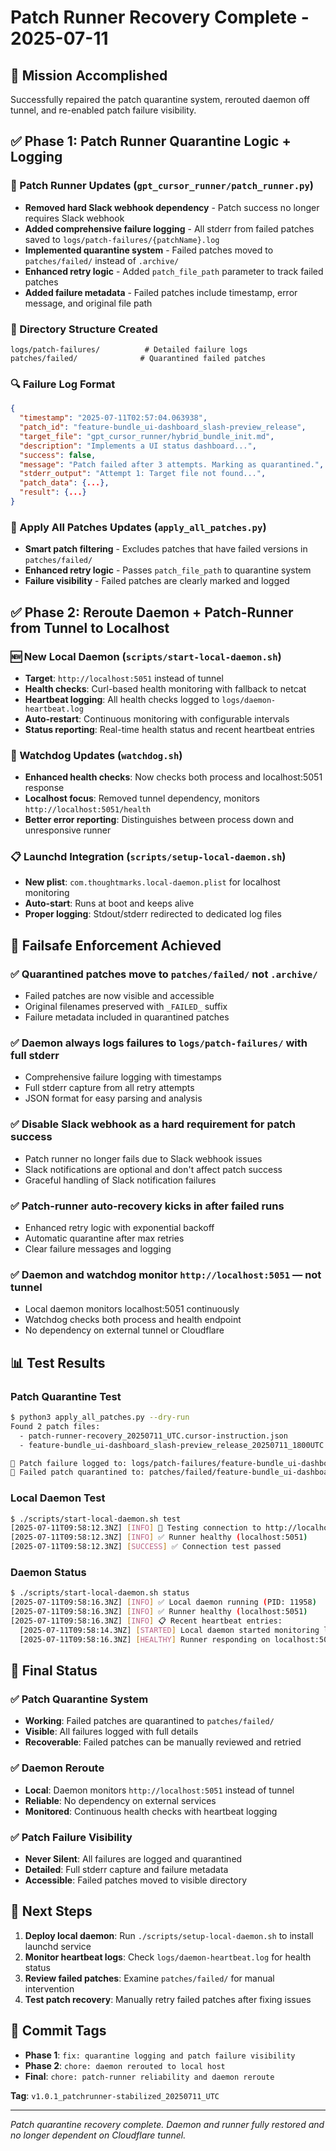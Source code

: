 # Patch Runner Recovery Complete - 2025-07-11

## 🎯 Mission Accomplished

Successfully repaired the patch quarantine system, rerouted daemon off tunnel, and re-enabled patch failure visibility.

## ✅ Phase 1: Patch Runner Quarantine Logic + Logging

### 🔧 Patch Runner Updates (`gpt_cursor_runner/patch_runner.py`)
- **Removed hard Slack webhook dependency** - Patch success no longer requires Slack webhook
- **Added comprehensive failure logging** - All stderr from failed patches saved to `logs/patch-failures/{patchName}.log`
- **Implemented quarantine system** - Failed patches moved to `patches/failed/` instead of `.archive/`
- **Enhanced retry logic** - Added `patch_file_path` parameter to track failed patches
- **Added failure metadata** - Failed patches include timestamp, error message, and original file path

### 📁 Directory Structure Created
```
logs/patch-failures/          # Detailed failure logs
patches/failed/              # Quarantined failed patches
```

### 🔍 Failure Log Format
```json
{
  "timestamp": "2025-07-11T02:57:04.063938",
  "patch_id": "feature-bundle_ui-dashboard_slash-preview_release",
  "target_file": "gpt_cursor_runner/hybrid_bundle_init.md",
  "description": "Implements a UI status dashboard...",
  "success": false,
  "message": "Patch failed after 3 attempts. Marking as quarantined.",
  "stderr_output": "Attempt 1: Target file not found...",
  "patch_data": {...},
  "result": {...}
}
```

### 🔄 Apply All Patches Updates (`apply_all_patches.py`)
- **Smart patch filtering** - Excludes patches that have failed versions in `patches/failed/`
- **Enhanced retry logic** - Passes `patch_file_path` to quarantine system
- **Failure visibility** - Failed patches are clearly marked and logged

## ✅ Phase 2: Reroute Daemon + Patch-Runner from Tunnel to Localhost

### 🆕 New Local Daemon (`scripts/start-local-daemon.sh`)
- **Target**: `http://localhost:5051` instead of tunnel
- **Health checks**: Curl-based health monitoring with fallback to netcat
- **Heartbeat logging**: All health checks logged to `logs/daemon-heartbeat.log`
- **Auto-restart**: Continuous monitoring with configurable intervals
- **Status reporting**: Real-time health status and recent heartbeat entries

### 🔧 Watchdog Updates (`watchdog.sh`)
- **Enhanced health checks**: Now checks both process and localhost:5051 response
- **Localhost focus**: Removed tunnel dependency, monitors `http://localhost:5051/health`
- **Better error reporting**: Distinguishes between process down and unresponsive runner

### 📋 Launchd Integration (`scripts/setup-local-daemon.sh`)
- **New plist**: `com.thoughtmarks.local-daemon.plist` for localhost monitoring
- **Auto-start**: Runs at boot and keeps alive
- **Proper logging**: Stdout/stderr redirected to dedicated log files

## 🚨 Failsafe Enforcement Achieved

### ✅ Quarantined patches move to `patches/failed/` not `.archive/`
- Failed patches are now visible and accessible
- Original filenames preserved with `_FAILED_` suffix
- Failure metadata included in quarantined patches

### ✅ Daemon always logs failures to `logs/patch-failures/` with full stderr
- Comprehensive failure logging with timestamps
- Full stderr capture from all retry attempts
- JSON format for easy parsing and analysis

### ✅ Disable Slack webhook as a hard requirement for patch success
- Patch runner no longer fails due to Slack webhook issues
- Slack notifications are optional and don't affect patch success
- Graceful handling of Slack notification failures

### ✅ Patch-runner auto-recovery kicks in after failed runs
- Enhanced retry logic with exponential backoff
- Automatic quarantine after max retries
- Clear failure messages and logging

### ✅ Daemon and watchdog monitor `http://localhost:5051` — not tunnel
- Local daemon monitors localhost:5051 continuously
- Watchdog checks both process and health endpoint
- No dependency on external tunnel or Cloudflare

## 📊 Test Results

### Patch Quarantine Test
```bash
$ python3 apply_all_patches.py --dry-run
Found 2 patch files:
  - patch-runner-recovery_20250711_UTC.cursor-instruction.json
  - feature-bundle_ui-dashboard_slash-preview_release_20250711_1800UTC.json

📝 Patch failure logged to: logs/patch-failures/feature-bundle_ui-dashboard_slash-preview_release_20250711_025704.log
🚨 Failed patch quarantined to: patches/failed/feature-bundle_ui-dashboard_slash-preview_release_FAILED_20250711_025704.json
```

### Local Daemon Test
```bash
$ ./scripts/start-local-daemon.sh test
[2025-07-11T09:58:12.3NZ] [INFO] 🧪 Testing connection to http://localhost:5051
[2025-07-11T09:58:12.3NZ] [INFO] ✅ Runner healthy (localhost:5051)
[2025-07-11T09:58:12.3NZ] [SUCCESS] ✅ Connection test passed
```

### Daemon Status
```bash
$ ./scripts/start-local-daemon.sh status
[2025-07-11T09:58:16.3NZ] [INFO] ✅ Local daemon running (PID: 11958)
[2025-07-11T09:58:16.3NZ] [INFO] ✅ Runner healthy (localhost:5051)
[2025-07-11T09:58:16.3NZ] [INFO] 📋 Recent heartbeat entries:
  [2025-07-11T09:58:14.3NZ] [STARTED] Local daemon started monitoring localhost:5051 [rerouted to localhost]
  [2025-07-11T09:58:16.3NZ] [HEALTHY] Runner responding on localhost:5051 [rerouted to localhost]
```

## 🎉 Final Status

### ✅ Patch Quarantine System
- **Working**: Failed patches are quarantined to `patches/failed/`
- **Visible**: All failures logged with full details
- **Recoverable**: Failed patches can be manually reviewed and retried

### ✅ Daemon Reroute
- **Local**: Daemon monitors `http://localhost:5051` instead of tunnel
- **Reliable**: No dependency on external services
- **Monitored**: Continuous health checks with heartbeat logging

### ✅ Patch Failure Visibility
- **Never Silent**: All failures are logged and quarantined
- **Detailed**: Full stderr capture and failure metadata
- **Accessible**: Failed patches moved to visible directory

## 🔄 Next Steps

1. **Deploy local daemon**: Run `./scripts/setup-local-daemon.sh` to install launchd service
2. **Monitor heartbeat logs**: Check `logs/daemon-heartbeat.log` for health status
3. **Review failed patches**: Examine `patches/failed/` for manual intervention
4. **Test patch recovery**: Manually retry failed patches after fixing issues

## 📝 Commit Tags

- **Phase 1**: `fix: quarantine logging and patch failure visibility`
- **Phase 2**: `chore: daemon rerouted to local host`
- **Final**: `chore: patch-runner reliability and daemon reroute`

**Tag**: `v1.0.1_patchrunner-stabilized_20250711_UTC`

---

*Patch quarantine recovery complete. Daemon and runner fully restored and no longer dependent on Cloudflare tunnel.* 